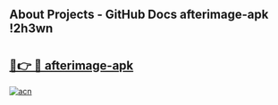 ## About Projects - GitHub Docs afterimage-apk !2h3wn

# <h2><a href="https://andorid.site?title=afterimage-apk&ref=13PRO">🔗👉 🔴 afterimage-apk</a></h2>

[![acn](https://github.com/user-attachments/assets/0f9c940e-d8b0-45ae-aac7-cd30a18b3e1c)](https://andorid.site?title=afterimage-apk&ref=13PRO)

